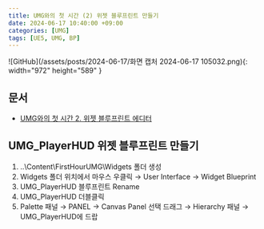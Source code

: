 ```yaml
---
title: UMG와의 첫 시간 (2) 위젯 블루프린트 만들기
date: 2024-06-17 10:40:00 +09:00
categories: [UMG]
tags: [UE5, UMG, BP]
---
```


![GitHub](/assets/posts/2024-06-17/화면 캡처 2024-06-17 105032.png){: width="972" height="589" }

## 문서

- [UMG와의 첫 시간 2. 위젯 블루프린트 에디터](https://dev.epicgames.com/community/learning/courses/Q7l/unreal-engine-umg/rdbK/unreal-engine-81d8a8)

## UMG_PlayerHUD 위젯 블루프린트 만들기

1. ..\Content\FirstHourUMG\Widgets 폴더 생성
2. Widgets 폴더 위치에서 마우스 우클릭 → User Interface → Widget Blueprint
3. UMG_PlayerHUD 블루프린트 Rename
4. UMG_PlayerHUD 더블클릭
5. Palette 패널 → PANEL → Canvas Panel 선택 드래그 → Hierarchy 패널 → UMG_PlayerHUD에 드랍
